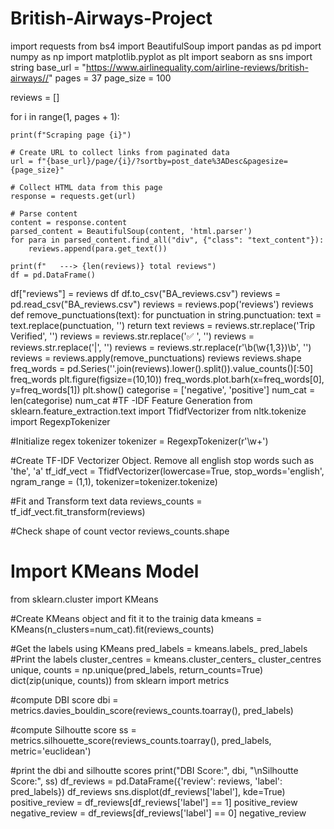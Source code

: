 # British-Airways-Project
import requests
from bs4 import BeautifulSoup
import pandas as pd
import numpy as np
import matplotlib.pyplot as plt
import seaborn as sns
import string
base_url = "https://www.airlinequality.com/airline-reviews/british-airways//"
pages = 37
page_size = 100

reviews = []

for i in range(1, pages + 1):

    print(f"Scraping page {i}")

    # Create URL to collect links from paginated data
    url = f"{base_url}/page/{i}/?sortby=post_date%3ADesc&pagesize={page_size}"

    # Collect HTML data from this page
    response = requests.get(url)

    # Parse content
    content = response.content
    parsed_content = BeautifulSoup(content, 'html.parser')
    for para in parsed_content.find_all("div", {"class": "text_content"}):
        reviews.append(para.get_text())

    print(f"   ---> {len(reviews)} total reviews")
    df = pd.DataFrame()
df["reviews"] = reviews
df
df.to_csv("BA_reviews.csv")
reviews = pd.read_csv("BA_reviews.csv")
reviews = reviews.pop('reviews')
reviews
def remove_punctuations(text):
    for punctuation in string.punctuation:
        text = text.replace(punctuation, '')
    return text
    reviews = reviews.str.replace('Trip Verified', '')
reviews = reviews.str.replace('✅ ', '')
reviews = reviews.str.replace('|', '')
reviews = reviews.str.replace(r'\b(\w{1,3})\b', '')
reviews = reviews.apply(remove_punctuations)
reviews
reviews.shape
freq_words = pd.Series(''.join(reviews).lower().split()).value_counts()[:50]
freq_words
plt.figure(figsize=(10,10))
freq_words.plot.barh(x=freq_words[0], y=freq_words[1])
plt.show()
categorise = ['negative', 'positive']
num_cat = len(categorise)
num_cat
#TF -IDF Feature Generation
from sklearn.feature_extraction.text import TfidfVectorizer
from nltk.tokenize import RegexpTokenizer

#Initialize regex tokenizer
tokenizer = RegexpTokenizer(r'\w+')

#Create TF-IDF Vectorizer Object. Remove all english stop words such as 'the', 'a'
tf_idf_vect = TfidfVectorizer(lowercase=True,
                        stop_words='english',
                        ngram_range = (1,1),
                        tokenizer=tokenizer.tokenize)

#Fit and Transform text data
reviews_counts = tf_idf_vect.fit_transform(reviews)

#Check shape of count vector
reviews_counts.shape
# Import KMeans Model
from sklearn.cluster import KMeans

#Create KMeans object and fit it to the trainig data
kmeans = KMeans(n_clusters=num_cat).fit(reviews_counts)

#Get the labels using KMeans
pred_labels = kmeans.labels_
pred_labels
#Print the labels
cluster_centres = kmeans.cluster_centers_
cluster_centres
unique, counts = np.unique(pred_labels, return_counts=True)
dict(zip(unique, counts))
from sklearn import metrics

#compute DBI score
dbi = metrics.davies_bouldin_score(reviews_counts.toarray(), pred_labels)

#compute Silhoutte score
ss = metrics.silhouette_score(reviews_counts.toarray(), pred_labels, metric='euclidean')

#print the dbi and silhoutte scores
print("DBI Score:", dbi, "\nSilhoutte Score:", ss)
df_reviews = pd.DataFrame({'review': reviews, 'label': pred_labels})
df_reviews
sns.displot(df_reviews['label'], kde=True)
positive_review = df_reviews[df_reviews['label'] == 1]
positive_review
negative_review = df_reviews[df_reviews['label'] == 0]
negative_review



